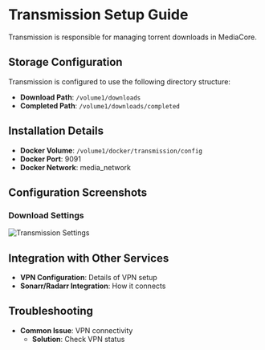 # Transmission Setup Guide

Transmission is responsible for managing torrent downloads in MediaCore.

## Storage Configuration

Transmission is configured to use the following directory structure:

- **Download Path**: `/volume1/downloads`
- **Completed Path**: `/volume1/downloads/completed`

## Installation Details

- **Docker Volume**: `/volume1/docker/transmission/config`
- **Docker Port**: 9091
- **Docker Network**: media_network

## Configuration Screenshots

### Download Settings
![Transmission Settings](../images/transmission/settings.png)

## Integration with Other Services

- **VPN Configuration**: Details of VPN setup
- **Sonarr/Radarr Integration**: How it connects

## Troubleshooting

- **Common Issue**: VPN connectivity
  - **Solution**: Check VPN status


